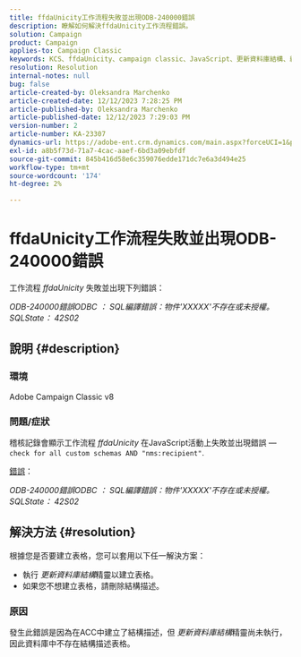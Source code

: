 ```yaml
---
title: ffdaUnicity工作流程失敗並出現ODB-240000錯誤
description: 瞭解如何解決ffdaUnicity工作流程錯誤。
solution: Campaign
product: Campaign
applies-to: Campaign Classic
keywords: KCS、ffdaUnicity、campaign classic、JavaScript、更新資料庫結構、結構
resolution: Resolution
internal-notes: null
bug: false
article-created-by: Oleksandra Marchenko
article-created-date: 12/12/2023 7:28:25 PM
article-published-by: Oleksandra Marchenko
article-published-date: 12/12/2023 7:29:03 PM
version-number: 2
article-number: KA-23307
dynamics-url: https://adobe-ent.crm.dynamics.com/main.aspx?forceUCI=1&pagetype=entityrecord&etn=knowledgearticle&id=ffe1d09a-2499-ee11-be37-6045bd0065f9
exl-id: a8b5f73d-71a7-4cac-aaef-6bd3a09ebfdf
source-git-commit: 845b416d58e6c359076edde171dc7e6a3d494e25
workflow-type: tm+mt
source-wordcount: '174'
ht-degree: 2%

---
```


# ffdaUnicity工作流程失敗並出現ODB-240000錯誤


工作流程 *ffdaUnicity* 失敗並出現下列錯誤：

*ODB-240000錯誤ODBC ： SQL編譯錯誤：物件&#39;XXXXX&#39;不存在或未授權。 SQLState： 42S02*

## 說明 {#description}


### 環境

Adobe Campaign Classic v8

### 問題/症狀

稽核記錄會顯示工作流程 *ffdaUnicity* 在JavaScript活動上失敗並出現錯誤 —  `check for all custom schemas AND "nms:recipient"`.

<u>錯誤</u>：

*ODB-240000錯誤ODBC ： SQL編譯錯誤：物件&#39;XXXXX&#39;不存在或未授權。 SQLState： 42S02*


## 解決方法 {#resolution}


根據您是否要建立表格，您可以套用以下任一解決方案：

- 執行 *更新資料庫結構*&#x200B;精靈以建立表格。
- 如果您不想建立表格，請刪除結構描述。


### 原因

發生此錯誤是因為在ACC中建立了結構描述，但 *更新資料庫結構*&#x200B;精靈尚未執行，因此資料庫中不存在結構描述表格。
